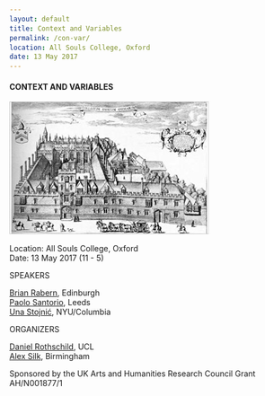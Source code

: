 ```yaml
---
layout: default
title: Context and Variables
permalink: /con-var/
location: All Souls College, Oxford
date: 13 May 2017
---
```



#### CONTEXT AND VARIABLES





![ASC](/asc.jpeg)

Location: All Souls College, Oxford <br>
Date: 13 May 2017 (11 - 5)


SPEAKERS

[Brian Rabern](http://brianrabern.net/), Edinburgh <br>
[Paolo Santorio](http://paolosantorio.net/), Leeds <br>
[Una Stojnić](http://www.unastojnic.com/), NYU/Columbia

ORGANIZERS

[Daniel Rothschild](http://danielrothschild.com/), UCL <br>
[Alex Silk](http://www-personal.umich.edu/~asilk/Alex_Silk/home.html), Birmingham

Sponsored by the UK Arts and Humanities Research Council Grant AH/N001877/1

